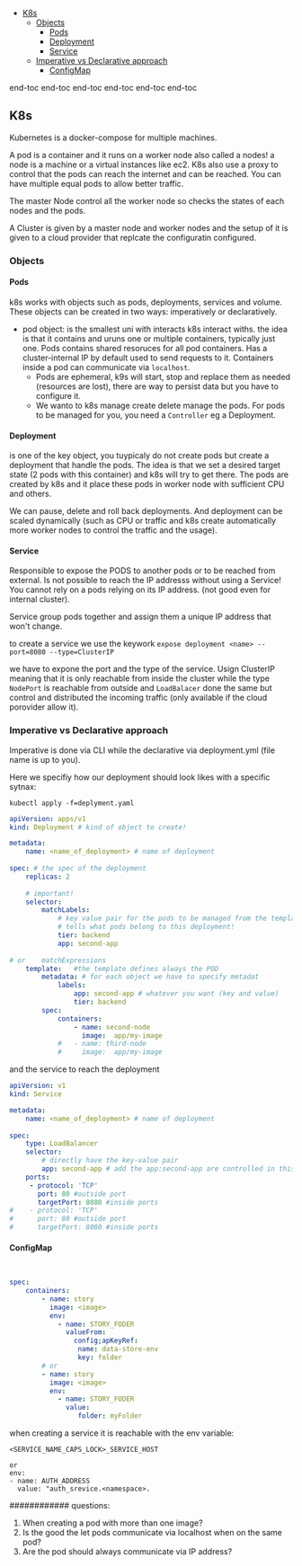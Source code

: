 

<!-- toc -->

- [K8s](#k8s)
  * [Objects](#objects)
    + [Pods](#pods)
    + [Deployment](#deployment)
    + [Service](#service)
  * [Imperative vs Declarative approach](#imperative-vs-declarative-approach)
    + [ConfigMap](#configmap)

<!-- tocstop -->

end-toc
end-toc
end-toc
end-toc
end-toc
end-toc
## K8s

Kubernetes is a docker-compose for multiple machines.

A pod is a container and it runs on a worker node also called a nodes! a node is a machine or a virtual instances like ec2. K8s also use a proxy to control that the pods can reach the internet and can be reached. You can have multiple equal pods to allow better traffic.

The master Node control all the worker node so checks the states of each nodes and the pods.

A Cluster is given by a master node and worker nodes and the setup of it is given to a cloud provider that replcate the configuratin configured. 

### Objects

#### Pods
k8s works with objects such as pods, deployments, services and volume. These objects can be created in two ways: imperatively or declaratively.

- pod object: is the smallest uni with interacts k8s interact withs. the idea is that it contains and uruns one or multiple containers, typically just one. Pods contains shared resoruces for all pod containers. Has a cluster-internal IP by default used to send requests to it. Containers inside a pod can communicate via `localhost`. 
	- Pods are ephemeral, k9s will start, stop and replace them as needed (resources are lost), there are way to persist data but you have to configure it.
	- We wanto to k8s manage create delete manage the pods. For pods to be managed for you, you need a `Controller` eg a Deployment.
	
#### Deployment
is one of the key object, you tuypicaly do not create pods but create a deployment that handle the pods. The idea is that we set a desired target state (2 pods with this container) and k8s will try to get there. The pods are created by k8s and it place these pods in worker node with sufficient CPU and others.

We can pause, delete and roll back deployments. And deployment can be scaled dynamically (such as CPU or traffic and k8s create automatically more worker nodes to control the traffic and the usage).

#### Service

Responsible to expose the PODS to another pods or to be reached from external. Is not possible to reach the IP addresss without using a Service! You cannot rely on a pods relying on its IP address. (not good even for internal cluster).

Service group pods together and assign them a unique IP address that won't change. 

to create a service we use the keywork `expose deployment <name> --port=8080 --type=ClusterIP`

we have to expone the port and the type of the service. Usign ClusterIP meaning that it is only reachable from inside the cluster while the type `NodePort` is reachable from outside and `LoadBalacer` done the same but control and distributed the incoming traffic (only available if the cloud porovider allow it).

### Imperative vs Declarative approach
Imperative is done via CLI while the declarative via deployment.yml (file name is up to you).

Here we specifiy how our deployment should look likes with a specific sytnax:

`kubectl apply -f=deplyment.yaml`

```deployment.yml
apiVersion: apps/v1
kind: Deployment # kind of object to create!

metadata:
	name: <name_of_deployment> # name of deployment
	 
spec: # the spec of the deployment
	replicas: 2
	
	# important!
	selector:
		matchLabels:
			# key value pair for the pods to be managed from the templates.
			# tells what pods belong to this deployment!
			tier: backend
			app: second-app
			
# or    matchExpressions
	template:   #the template defines always the POD
		metadata: # for each object we have to specify metadat
			labels: 
				app: second-app # whatever you want (key and value)
				tier: backend
		spec:
			containers: 
				- name: second-node
				  image:  app/my-image
			#   - name: third-node
			#	  image:  app/my-image
```

and the service to reach the deployment

```service.yml
apiVersion: v1
kind: Service

metadata:
	name: <name_of_deployment> # name of deployment
	 
spec: 
	type: LoadBalancer
	selector:
		# directly have the key-value pair
		app: second-app # add the app:second-app are controlled in this way.
	ports:
	 - protocol: 'TCP'
	   port: 80 #outside port
	   targetPort: 8080 #inside ports
#	 - protocol: 'TCP'
#	   port: 80 #outside port
#	   targetPort: 8080 #inside ports
```

#### ConfigMap
```config.yaml

```


```deployments.yaml

spec:
	containers:
		- name: story
		  image: <image>
		  env:
		  	- name: STORY_FODER
			  valueFrom:
			  	config;apKeyRef:
				 name: data-store-env
				 key: folder
		# or 
		- name: story
		  image: <image>
		  env:
		  	- name: STORY_FODER
			  value:
				 folder: myFolder
```


when creating a service it is reachable with the env variable:

```
<SERVICE_NAME_CAPS_LOCK>_SERVICE_HOST

or
env:
- name: AUTH_ADDRESS
  value: "auth_srevice.<namespace>.

```

############
questions:

1. When creating a pod with more than one image?
2. Is the good the let pods communicate via localhost when on the same pod?
3. Are the pod should always communicate via IP address?



